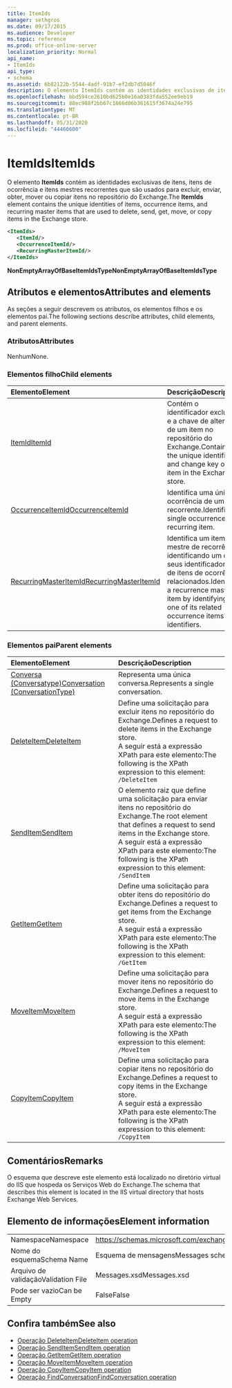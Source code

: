 ```yaml
---
title: ItemIds
manager: sethgros
ms.date: 09/17/2015
ms.audience: Developer
ms.topic: reference
ms.prod: office-online-server
localization_priority: Normal
api_name:
- ItemIds
api_type:
- schema
ms.assetid: 6b82122b-5544-4adf-91b7-ef2db7d5046f
description: O elemento ItemIds contém as identidades exclusivas de itens, itens de ocorrência e itens mestres recorrentes que são usados para excluir, enviar, obter, mover ou copiar itens no repositório do Exchange.
ms.openlocfilehash: bbd594ce2610bd625b0e16a0383fda552ee9eb19
ms.sourcegitcommit: 88ec988f2bb67c1866d06b361615f3674a24e795
ms.translationtype: MT
ms.contentlocale: pt-BR
ms.lasthandoff: 05/31/2020
ms.locfileid: "44460600"
---
```

# <a name="itemids"></a><span data-ttu-id="ac5ad-103">ItemIds</span><span class="sxs-lookup"><span data-stu-id="ac5ad-103">ItemIds</span></span>
  
<span data-ttu-id="ac5ad-104">O elemento **ItemIds** contém as identidades exclusivas de itens, itens de ocorrência e itens mestres recorrentes que são usados para excluir, enviar, obter, mover ou copiar itens no repositório do Exchange.</span><span class="sxs-lookup"><span data-stu-id="ac5ad-104">The **ItemIds** element contains the unique identities of items, occurrence items, and recurring master items that are used to delete, send, get, move, or copy items in the Exchange store.</span></span>
  
```xml
<ItemIds>
   <ItemId/>
   <OccurrenceItemId/>
   <RecurringMasterItemId/>
</ItemIds>
```

<span data-ttu-id="ac5ad-105">**NonEmptyArrayOfBaseItemIdsType**</span><span class="sxs-lookup"><span data-stu-id="ac5ad-105">**NonEmptyArrayOfBaseItemIdsType**</span></span>

## <a name="attributes-and-elements"></a><span data-ttu-id="ac5ad-106">Atributos e elementos</span><span class="sxs-lookup"><span data-stu-id="ac5ad-106">Attributes and elements</span></span>

<span data-ttu-id="ac5ad-107">As seções a seguir descrevem os atributos, os elementos filhos e os elementos pai.</span><span class="sxs-lookup"><span data-stu-id="ac5ad-107">The following sections describe attributes, child elements, and parent elements.</span></span> 
  
### <a name="attributes"></a><span data-ttu-id="ac5ad-108">Atributos</span><span class="sxs-lookup"><span data-stu-id="ac5ad-108">Attributes</span></span>

<span data-ttu-id="ac5ad-109">Nenhum</span><span class="sxs-lookup"><span data-stu-id="ac5ad-109">None.</span></span>
  
### <a name="child-elements"></a><span data-ttu-id="ac5ad-110">Elementos filho</span><span class="sxs-lookup"><span data-stu-id="ac5ad-110">Child elements</span></span>

|<span data-ttu-id="ac5ad-111">**Elemento**</span><span class="sxs-lookup"><span data-stu-id="ac5ad-111">**Element**</span></span>|<span data-ttu-id="ac5ad-112">**Descrição**</span><span class="sxs-lookup"><span data-stu-id="ac5ad-112">**Description**</span></span>|
|:-----|:-----|
|[<span data-ttu-id="ac5ad-113">ItemId</span><span class="sxs-lookup"><span data-stu-id="ac5ad-113">ItemId</span></span>](itemid.md) <br/> |<span data-ttu-id="ac5ad-114">Contém o identificador exclusivo e a chave de alteração de um item no repositório do Exchange.</span><span class="sxs-lookup"><span data-stu-id="ac5ad-114">Contains the unique identifier and change key of an item in the Exchange store.</span></span>  <br/> |
|[<span data-ttu-id="ac5ad-115">OccurrenceItemId</span><span class="sxs-lookup"><span data-stu-id="ac5ad-115">OccurrenceItemId</span></span>](occurrenceitemid.md) <br/> |<span data-ttu-id="ac5ad-116">Identifica uma única ocorrência de um item recorrente.</span><span class="sxs-lookup"><span data-stu-id="ac5ad-116">Identifies a single occurrence of a recurring item.</span></span>  <br/> |
|[<span data-ttu-id="ac5ad-117">RecurringMasterItemId</span><span class="sxs-lookup"><span data-stu-id="ac5ad-117">RecurringMasterItemId</span></span>](recurringmasteritemid.md) <br/> |<span data-ttu-id="ac5ad-118">Identifica um item mestre de recorrência identificando um de seus identificadores de itens de ocorrência relacionados.</span><span class="sxs-lookup"><span data-stu-id="ac5ad-118">Identifies a recurrence master item by identifying one of its related occurrence items' identifiers.</span></span>  <br/> |
   
### <a name="parent-elements"></a><span data-ttu-id="ac5ad-119">Elementos pai</span><span class="sxs-lookup"><span data-stu-id="ac5ad-119">Parent elements</span></span>

|<span data-ttu-id="ac5ad-120">**Elemento**</span><span class="sxs-lookup"><span data-stu-id="ac5ad-120">**Element**</span></span>|<span data-ttu-id="ac5ad-121">**Descrição**</span><span class="sxs-lookup"><span data-stu-id="ac5ad-121">**Description**</span></span>|
|:-----|:-----|
|[<span data-ttu-id="ac5ad-122">Conversa (Conversatype)</span><span class="sxs-lookup"><span data-stu-id="ac5ad-122">Conversation (ConversationType)</span></span>](conversation-conversationtype.md) <br/> |<span data-ttu-id="ac5ad-123">Representa uma única conversa.</span><span class="sxs-lookup"><span data-stu-id="ac5ad-123">Represents a single conversation.</span></span>  <br/> |
|[<span data-ttu-id="ac5ad-124">DeleteItem</span><span class="sxs-lookup"><span data-stu-id="ac5ad-124">DeleteItem</span></span>](deleteitem.md) <br/> |<span data-ttu-id="ac5ad-125">Define uma solicitação para excluir itens no repositório do Exchange.</span><span class="sxs-lookup"><span data-stu-id="ac5ad-125">Defines a request to delete items in the Exchange store.</span></span>  <br/> <span data-ttu-id="ac5ad-126">A seguir está a expressão XPath para este elemento:</span><span class="sxs-lookup"><span data-stu-id="ac5ad-126">The following is the XPath expression to this element:</span></span>  <br/>  `/DeleteItem` <br/> |
|[<span data-ttu-id="ac5ad-127">SendItem</span><span class="sxs-lookup"><span data-stu-id="ac5ad-127">SendItem</span></span>](senditem.md) <br/> |<span data-ttu-id="ac5ad-128">O elemento raiz que define uma solicitação para enviar itens no repositório do Exchange.</span><span class="sxs-lookup"><span data-stu-id="ac5ad-128">The root element that defines a request to send items in the Exchange store.</span></span>  <br/> <span data-ttu-id="ac5ad-129">A seguir está a expressão XPath para este elemento:</span><span class="sxs-lookup"><span data-stu-id="ac5ad-129">The following is the XPath expression to this element:</span></span>  <br/>  `/SendItem` <br/> |
|[<span data-ttu-id="ac5ad-130">GetItem</span><span class="sxs-lookup"><span data-stu-id="ac5ad-130">GetItem</span></span>](getitem.md) <br/> |<span data-ttu-id="ac5ad-131">Define uma solicitação para obter itens do repositório do Exchange.</span><span class="sxs-lookup"><span data-stu-id="ac5ad-131">Defines a request to get items from the Exchange store.</span></span>  <br/> <span data-ttu-id="ac5ad-132">A seguir está a expressão XPath para este elemento:</span><span class="sxs-lookup"><span data-stu-id="ac5ad-132">The following is the XPath expression to this element:</span></span>  <br/>  `/GetItem` <br/> |
|[<span data-ttu-id="ac5ad-133">MoveItem</span><span class="sxs-lookup"><span data-stu-id="ac5ad-133">MoveItem</span></span>](moveitem.md) <br/> |<span data-ttu-id="ac5ad-134">Define uma solicitação para mover itens no repositório do Exchange.</span><span class="sxs-lookup"><span data-stu-id="ac5ad-134">Defines a request to move items in the Exchange store.</span></span>  <br/> <span data-ttu-id="ac5ad-135">A seguir está a expressão XPath para este elemento:</span><span class="sxs-lookup"><span data-stu-id="ac5ad-135">The following is the XPath expression to this element:</span></span>  <br/>  `/MoveItem` <br/> |
|[<span data-ttu-id="ac5ad-136">CopyItem</span><span class="sxs-lookup"><span data-stu-id="ac5ad-136">CopyItem</span></span>](copyitem.md) <br/> |<span data-ttu-id="ac5ad-137">Define uma solicitação para copiar itens no repositório do Exchange.</span><span class="sxs-lookup"><span data-stu-id="ac5ad-137">Defines a request to copy items in the Exchange store.</span></span>  <br/> <span data-ttu-id="ac5ad-138">A seguir está a expressão XPath para este elemento:</span><span class="sxs-lookup"><span data-stu-id="ac5ad-138">The following is the XPath expression to this element:</span></span>  <br/>  `/CopyItem` <br/> |
   
## <a name="remarks"></a><span data-ttu-id="ac5ad-139">Comentários</span><span class="sxs-lookup"><span data-stu-id="ac5ad-139">Remarks</span></span>

<span data-ttu-id="ac5ad-140">O esquema que descreve este elemento está localizado no diretório virtual do IIS que hospeda os Serviços Web do Exchange.</span><span class="sxs-lookup"><span data-stu-id="ac5ad-140">The schema that describes this element is located in the IIS virtual directory that hosts Exchange Web Services.</span></span>
  
## <a name="element-information"></a><span data-ttu-id="ac5ad-141">Elemento de informações</span><span class="sxs-lookup"><span data-stu-id="ac5ad-141">Element information</span></span>

|||
|:-----|:-----|
|<span data-ttu-id="ac5ad-142">Namespace</span><span class="sxs-lookup"><span data-stu-id="ac5ad-142">Namespace</span></span>  <br/> |https://schemas.microsoft.com/exchange/services/2006/messages  <br/> |
|<span data-ttu-id="ac5ad-143">Nome do esquema</span><span class="sxs-lookup"><span data-stu-id="ac5ad-143">Schema Name</span></span>  <br/> |<span data-ttu-id="ac5ad-144">Esquema de mensagens</span><span class="sxs-lookup"><span data-stu-id="ac5ad-144">Messages schema</span></span>  <br/> |
|<span data-ttu-id="ac5ad-145">Arquivo de validação</span><span class="sxs-lookup"><span data-stu-id="ac5ad-145">Validation File</span></span>  <br/> |<span data-ttu-id="ac5ad-146">Messages.xsd</span><span class="sxs-lookup"><span data-stu-id="ac5ad-146">Messages.xsd</span></span>  <br/> |
|<span data-ttu-id="ac5ad-147">Pode ser vazio</span><span class="sxs-lookup"><span data-stu-id="ac5ad-147">Can be Empty</span></span>  <br/> |<span data-ttu-id="ac5ad-148">False</span><span class="sxs-lookup"><span data-stu-id="ac5ad-148">False</span></span>  <br/> |
   
## <a name="see-also"></a><span data-ttu-id="ac5ad-149">Confira também</span><span class="sxs-lookup"><span data-stu-id="ac5ad-149">See also</span></span>

- [<span data-ttu-id="ac5ad-150">Operação DeleteItem</span><span class="sxs-lookup"><span data-stu-id="ac5ad-150">DeleteItem operation</span></span>](deleteitem-operation.md)
- [<span data-ttu-id="ac5ad-151">Operação SendItem</span><span class="sxs-lookup"><span data-stu-id="ac5ad-151">SendItem operation</span></span>](senditem-operation.md) 
- [<span data-ttu-id="ac5ad-152">Operação GetItem</span><span class="sxs-lookup"><span data-stu-id="ac5ad-152">GetItem operation</span></span>](getitem-operation.md)
- [<span data-ttu-id="ac5ad-153">Operação MoveItem</span><span class="sxs-lookup"><span data-stu-id="ac5ad-153">MoveItem operation</span></span>](moveitem-operation.md)
- [<span data-ttu-id="ac5ad-154">Operação CopyItem</span><span class="sxs-lookup"><span data-stu-id="ac5ad-154">CopyItem operation</span></span>](copyitem-operation.md)
- [<span data-ttu-id="ac5ad-155">Operação FindConversation</span><span class="sxs-lookup"><span data-stu-id="ac5ad-155">FindConversation operation</span></span>](findconversation-operation.md)

